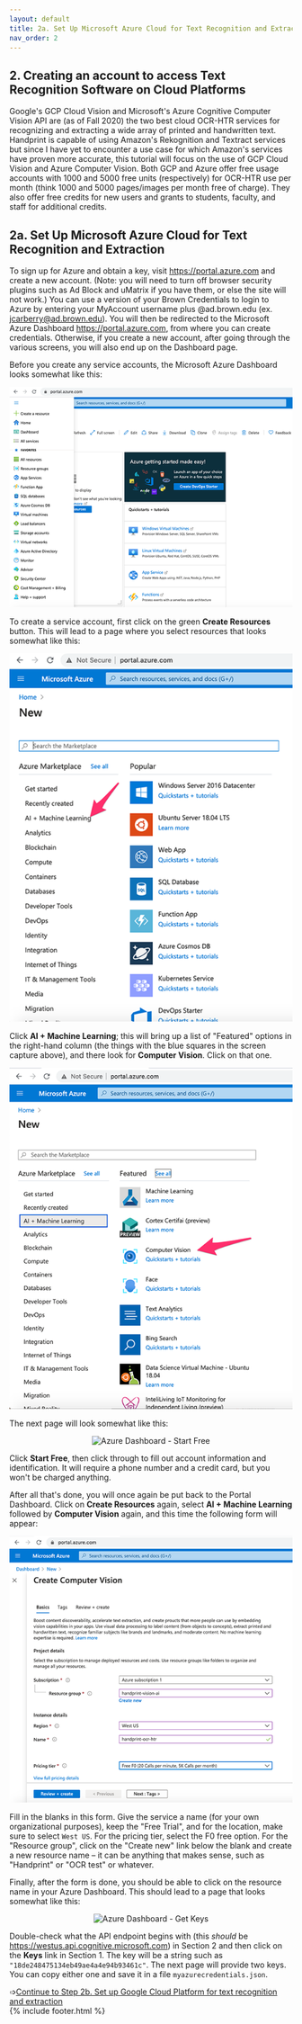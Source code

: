 ```yaml
---
layout: default
title: 2a. Set Up Microsoft Azure Cloud for Text Recognition and Extraction
nav_order: 2
---
```

## 2. Creating an account to access Text Recognition Software on Cloud Platforms
Google's GCP Cloud Vision and Microsoft's Azure Cognitive Computer Vision API are (as of Fall 2020) the two best cloud OCR-HTR services for recognizing and extracting a wide array of printed and handwritten text. Handprint is capable of using Amazon's Rekognition and Textract services but since I have yet to encounter a use case for which Amazon's services have proven more accurate, this tutorial will focus on the use of GCP Cloud Vision and Azure Computer Vision. Both GCP and Azure offer free usage accounts with 1000 and 5000 free units (respectively) for OCR-HTR use per month (think 1000 and 5000 pages/images per month free of charge). They also offer free credits for new users and grants to students, faculty, and staff for additional credits. 

## 2a. Set Up Microsoft Azure Cloud for Text Recognition and Extraction
To sign up for Azure and obtain a key, visit <a href="https://portal.azure.com" target="_blank">https://portal.azure.com</a> and create a new account.  (Note: you will need to turn off browser security plugins such as Ad&nbsp;Block and uMatrix if you have them, or else the site will not work.)  You can use a version of your Brown Credentials to login to Azure by entering your MyAccount username plus @ad.brown.edu (ex. jcarberry@ad.brown.edu). You will then be redirected to the Microsoft Azure Dashboard <a href="https://portal.azure.com" target="_blank">https://portal.azure.com</a>, from where you can create credentials. Otherwise, if you create a new account, after going through the various screens, you will also end up on the Dashboard page.

Before you create any service accounts, the Microsoft Azure Dashboard looks somewhat like this:

<p align="center">
<img alt="Azure Dashboard" src="https://github.com/ccarvel/handprint/raw/master/.graphics/01_azure_dashboard.png">

</p>

To create a service account, first click on the green **Create Resources** button.  This will lead to a page where you select resources that looks somewhat like this:

<p align="center">
<img alt="Create Azure resource - Select AI + Machine Learning" src="https://github.com/ccarvel/handprint/raw/master/.graphics/03_azure_ai_machine.png">
</p>

Click **AI + Machine Learning**; this will bring up a list of "Featured" options in the right-hand column (the things with the blue squares in the screen capture above), and there look for **Computer Vision**.  Click on that one.  

<p align="center">
<img alt="Azure Dashboard - Create Computer Vision" src="https://github.com/ccarvel/handprint/raw/master/.graphics/04_azure_computer_vision.png">
</p>

The next page will look somewhat like this:

<p align="center">
<img alt="Azure Dashboard - Start Free" src="https://github.com/ccarvel/handprint/raw/master/.graphics/azure-start-free-account.png">
</p>

Click **Start Free**, then click through to fill out account information and identification.  It will require a phone number and a credit card, but you won't be charged anything.

After all that's done, you will once again be put back to the Portal Dashboard.  Click on **Create Resources** again, select **AI + Machine Learning** followed by **Computer Vision** again, and this time the following form will appear:

<p align="center">
<img  alt="Azure Dashboard - Create Computer Vision" src="https://github.com/ccarvel/handprint/raw/master/.graphics/05_azure_create_cv.png">
</p>

Fill in the blanks in this form. Give the service a name (for your own organizational purposes), keep the "Free Trial", and for the location, make sure to select `West US`.  For the pricing tier, select the F0 free option.  For the "Resource group", click on the "Create new" link below the blank and create a new resource name &ndash; it can be anything that makes sense, such as "Handprint" or "OCR test" or whatever.

Finally, after the form is done, you should be able to click on the resource name in your Azure Dashboard.  This should lead to a page that looks somewhat like this:

<p align="center">
<img  alt="Azure Dashboard - Get Keys" src="https://github.com/ccarvel/handprint/raw/master/.graphics/azure-get-keys.png">
</p>

Double-check what the API endpoint begins with (this *should* be https://westus.api.cognitive.microsoft.com) in Section 2 and then click on the **Keys** link in Section 1. The key will be a string such as `"18de248475134eb49ae4a4e94b93461c"`. The next page will provide two keys.  You can copy either one and save it in a file `myazurecredentials.json`.

➩[Continue to Step 2b. Set up Google Cloud Platform for text recognition and extraction](step_2b_gcp.md)<br/>
{% include footer.html %}
